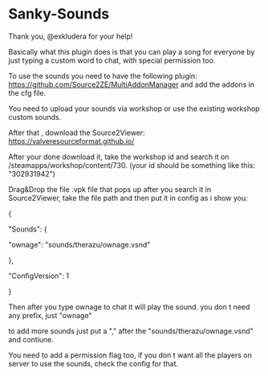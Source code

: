 # Sanky-Sounds
Thank you, @exkludera for your help!

Basically what this plugin does is that you can play a song for everyone by just typing a custom word to chat, with special permission too.

To use the sounds you need to have the following plugin: https://github.com/Source2ZE/MultiAddonManager and add the addons in the cfg file.

You need to upload your sounds via workshop or use the existing workshop custom sounds.

After that , download the Source2Viewer: https://valveresourceformat.github.io/

After your done download it, take the workshop id and search it on /steamapps/workshop/content/730. (your id should be something like this: "302931942")

Drag&Drop the file .vpk file that pops up after you search it in Source2Viewer, take the file path and then put it in config as i show you:

{

  "Sounds": {
  
   "ownage": "sounds/therazu/ownage.vsnd"
   
  },
  
  "ConfigVersion": 1
  
}

Then after you type ownage to chat it will play the sound. you don t need any prefix, just "ownage"

to add more sounds just put a "," after the "sounds/therazu/ownage.vsnd" and contiune.

You need to add a permission flag too, if you don t want all the players on server to use the sounds, check the config for that.
